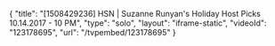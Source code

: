 {
    "title": "[1508429236] HSN | Suzanne Runyan's Holiday Host Picks 10.14.2017 - 10 PM",
    "type": "solo",
    "layout": "iframe-static",
    "videoId": "123178695",
    "url": "\/tvpembed\/123178695"
}